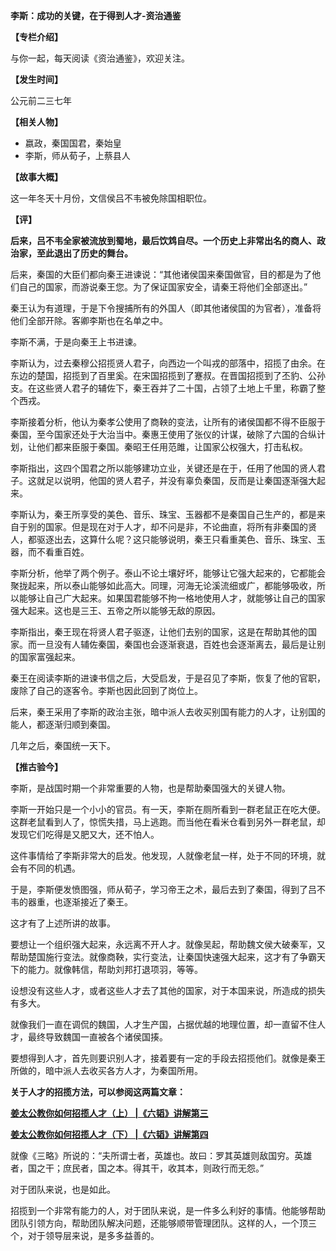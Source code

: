 **李斯：成功的关键，在于得到人才-资治通鉴**

**【专栏介绍】**

与你一起，每天阅读《资治通鉴》，欢迎关注。

**【发生时间】**

公元前二三七年

**【相关人物】**

- 嬴政，秦国国君，秦始皇
- 李斯，师从荀子，上蔡县人

**【故事大概】**

这一年冬天十月份，文信侯吕不韦被免除国相职位。

**【评】**

**后来，吕不韦全家被流放到蜀地，最后饮鸩自尽。一个历史上非常出名的商人、政治家，至此退出了历史的舞台。**

后来，秦国的大臣们都向秦王进谏说：“其他诸侯国来秦国做官，目的都是为了他们自己的国家，而游说秦王您。为了保证国家安全，请秦王将他们全部逐出。”

秦王认为有道理，于是下令搜捕所有的外国人（即其他诸侯国的为官者），准备将他们全部开除。客卿李斯也在名单之中。

李斯不满，于是向秦王上书进谏。

李斯认为，过去秦穆公招揽贤人君子，向西边一个叫戎的部落中，招揽了由余。在东边的楚国，招揽到了百里奚。在宋国招揽到了蹇叔。在晋国招揽到了丕豹、公孙支。在这些贤人君子的辅佐下，秦王吞并了二十国，占领了土地上千里，称霸了整个西戎。

李斯接着分析，他认为秦孝公使用了商鞅的变法，让所有的诸侯国都不得不臣服于秦国，至今国家还处于大治当中。秦惠王使用了张仪的计谋，破除了六国的合纵计划，让他们都来臣服于秦国。秦昭王任用范雎，让国家公权强大，打击私权。

李斯指出，这四个国君之所以能够建功立业，关键还是在于，任用了他国的贤人君子。这就足以说明，他国的贤人君子，并没有辜负秦国，反而是让秦国逐渐强大起来。

李斯认为，秦王所享受的美色、音乐、珠宝、玉器都不是秦国自己生产的，都是来自于别的国家。但是现在对于人才，却不问是非，不论曲直，将所有非秦国的贤人，都驱逐出去，这算什么呢？这只能够说明，秦王只看重美色、音乐、珠宝、玉器，而不看重百姓。

李斯分析，他举了两个例子。泰山不论土壤好坏，能够让它强大起来的，它都能会聚拢起来，所以泰山能够如此高大。同理，河海无论溪流细或广，都能够吸收，所以能够让自己广大起来。如果国君能够不拘一格地使用人才，就能够让自己的国家强大起来。这也是三王、五帝之所以能够无敌的原因。

李斯指出，秦王现在将贤人君子驱逐，让他们去别的国家，这是在帮助其他的国家。而一旦没有人辅佐秦国，秦国也会逐渐衰退，百姓也会逐渐离去，最后是让别的国家富强起来。

秦王在阅读李斯的进谏书信之后，大受启发，于是召见了李斯，恢复了他的官职，废除了自己的逐客令。李斯也因此回到了岗位上。

后来，秦王采用了李斯的政治主张，暗中派人去收买别国有能力的人才，让别国的能人，都逐渐归顺到秦国。

几年之后，秦国统一天下。

**【推古验今】**

李斯，是战国时期一个非常重要的人物，也是帮助秦国强大的关键人物。

李斯一开始只是一个小小的官员。有一天，李斯在厕所看到一群老鼠正在吃大便。这群老鼠看到人了，惊慌失措，马上逃跑。而当他在看米仓看到另外一群老鼠，却发现它们吃得是又肥又大，还不怕人。

这件事情给了李斯非常大的启发。他发现，人就像老鼠一样，处于不同的环境，就会有不同的机遇。

于是，李斯便发愤图强，师从荀子，学习帝王之术，最后去到了秦国，得到了吕不韦的器重，也逐渐接近了秦王。

这才有了上述所讲的故事。

要想让一个组织强大起来，永远离不开人才。就像吴起，帮助魏文侯大破秦军，又帮助楚国施行变法。就像商鞅，实行变法，让秦国快速强大起来，这才有了争霸天下的能力。就像韩信，帮助刘邦打退项羽，等等。

设想没有这些人才，或者这些人才去了其他的国家，对于本国来说，所造成的损失有多大。

就像我们一直在调侃的魏国，人才生产国，占据优越的地理位置，却一直留不住人才，最终导致魏国一直被各个诸侯国揍。

要想得到人才，首先则要识别人才，接着要有一定的手段去招揽他们。就像是秦王所做的，暗中派人去收买各方人才，为秦国所用。

**关于人才的招揽方法，可以参阅这两篇文章：**

**[姜太公教你如何招揽人才（上） |《六韬》讲解第三](https://www.toutiao.com/i6771779239491404296/?group_id=6771779239491404296)**

**[姜太公教你如何招揽人才（下） |《六韬》讲解第四](https://www.toutiao.com/i6772445987169370636/?group_id=6772445987169370636)**

就像《三略》所说的：“夫所谓士者，英雄也。故曰：罗其英雄则敌国穷。英雄者，国之干；庶民者，国之本。得其干，收其本，则政行而无怨。”

对于团队来说，也是如此。

招揽到一个非常有能力的人，对于团队来说，是一件多么利好的事情。他能够帮助团队引领方向，帮助团队解决问题，还能够顺带管理团队。这样的人，一个顶三个，对于领导层来说，是多多益善的。
